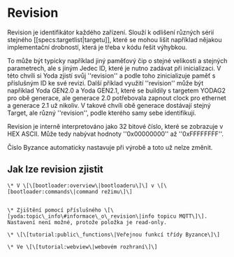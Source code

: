 # Revision

Revision je identifikátor každého zařízení. Slouží k odlišení různých sérií stejného \[\[specs:targetlist\|targetu\]\], které se mohou lišit například nějakou implementační drobností, která je třeba v kódu řešit výhybkou.

To může být typicky například jiný paměťový čip o stejné velikosti a stejných parametrech, ale s jiným Jedec ID, které je nutno zadávat při inicializaci. V této chvíli si Yoda zjistí svůj ''revision'' a podle toho zinicializuje paměť s příslušným ID ke své revizi. Další příklad využití ''revision'' může být například Yoda GEN2.0 a Yoda GEN2.1, které se buildily s targetem YODAG2 pro obě generace, ale generace 2.0 potřebovala zapnout clock pro ethernet a generace 2.1 už nikoliv. V takové chvíli obě generace dostávají stejný Target, ale různý ''revision'', podle kterého samy sebe identifikují.

Revision je interně interpretováno jako 32 bitové číslo, které se zobrazuje v HEX ASCII. Může tedy nabývat hodnoty ''0x00000000'' až ''0xFFFFFFFF''.

Číslo Byzance automaticky nastavuje při výrobě a toto už nelze změnit.

## Jak lze revision zjistit

```
\* V \[\[bootloader:overview\|bootloaderu\]\] v \[\[bootloader:commands\|command režimu\]\]
```

```

\* Zjištění pomocí příslušného \[\[yoda:topic\_info\#informace\_o\_revision\|info topicu MQTT\]\]. Nastavení není možné, protože položka je read-only.

\* \[\[tutorial:public\_functions\|Veřejnou funkcí třídy Byzance\]\]

\* Ve \[\[tutorial:webview\|webovém rozhraní\]\]
```




